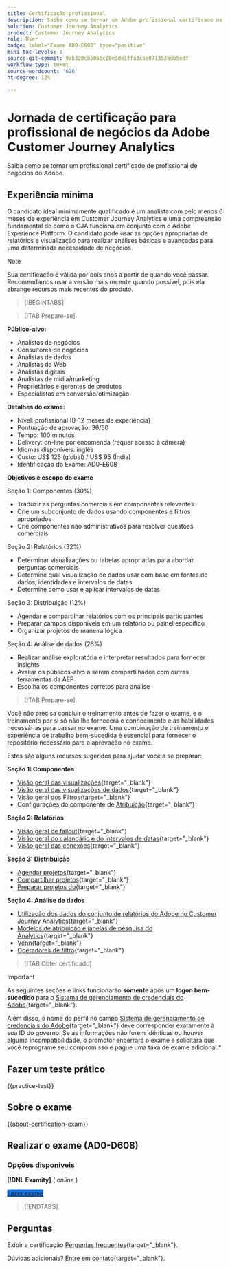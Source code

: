 ```yaml
---
title: Certificação profissional
description: Saiba como se tornar um Adobe profissional certificado no [!DNL Customer Journey Analytics]
solution: Customer Journey Analytics
product: Customer Journey Analytics
role: User
badge: label="Exame AD0-E608" type="positive"
mini-toc-levels: 1
source-git-commit: 9ab320cb5066c20e3de1ffa3cbe071352adb5edf
workflow-type: tm+mt
source-wordcount: '626'
ht-degree: 13%

---
```


# Jornada de certificação para profissional de negócios da Adobe Customer Journey Analytics

Saiba como se tornar um profissional certificado de profissional de negócios do Adobe.

## Experiência mínima

O candidato ideal minimamente qualificado é um analista com pelo menos 6 meses de experiência em Customer Journey Analytics e uma compreensão fundamental de como o CJA funciona em conjunto com o Adobe Experience Platform. O candidato pode usar as opções apropriadas de relatórios e visualização para realizar análises básicas e avançadas para uma determinada necessidade de negócios.

>[!NOTE]
>
>Sua certificação é válida por dois anos a partir de quando você passar. Recomendamos usar a versão mais recente quando possível, pois ela abrange recursos mais recentes do produto.

>[!BEGINTABS]

>[!TAB Prepare-se]

**Público-alvo:**

* Analistas de negócios
* Consultores de negócios
* Analistas de dados
* Analistas da Web
* Analistas digitais
* Analistas de mídia/marketing
* Proprietários e gerentes de produtos
* Especialistas em conversão/otimização

**Detalhes do exame:**

* Nível: profissional (0-12 meses de experiência)
* Pontuação de aprovação: 36/50
* Tempo: 100 minutos
* Delivery: on-line por encomenda (requer acesso à câmera)
* Idiomas disponíveis: inglês
* Custo: US$ 125 (global) / US$ 95 (Índia)
* Identificação do Exame: AD0-E608

**Objetivos e escopo do exame**

Seção 1: Componentes (30%)

* Traduzir as perguntas comerciais em componentes relevantes
* Crie um subconjunto de dados usando componentes e filtros apropriados
* Crie componentes não administrativos para resolver questões comerciais

Seção 2: Relatórios (32%)

* Determinar visualizações ou tabelas apropriadas para abordar perguntas comerciais
* Determine qual visualização de dados usar com base em fontes de dados, identidades e intervalos de datas
* Determine como usar e aplicar intervalos de datas

Seção 3: Distribuição (12%)

* Agendar e compartilhar relatórios com os principais participantes
* Preparar campos disponíveis em um relatório ou painel específico
* Organizar projetos de maneira lógica

Seção 4: Análise de dados (26%)

* Realizar análise exploratória e interpretar resultados para fornecer insights
* Avaliar os públicos-alvo a serem compartilhados com outras ferramentas da AEP
* Escolha os componentes corretos para análise

>[!TAB Prepare-se]

Você não precisa concluir o treinamento antes de fazer o exame, e o treinamento por si só não lhe fornecerá o conhecimento e as habilidades necessárias para passar no exame. Uma combinação de treinamento e experiência de trabalho bem-sucedida é essencial para fornecer o repositório necessário para a aprovação no exame.

Estes são alguns recursos sugeridos para ajudar você a se preparar:

**Seção 1: Componentes**

* [Visão geral das visualizações](https://experienceleague.adobe.com/docs/analytics-platform/using/cja-workspace/visualizations/freeform-analysis-visualizations.html){target="_blank"}
* [Visão geral das visualizações de dados](https://experienceleague.adobe.com/docs/analytics-platform/using/cja-dataviews/data-views.html?lang=pt-BR){target="_blank"}
* [Visão geral dos Filtros](https://experienceleague.adobe.com/docs/analytics-platform/using/cja-components/cja-filters/filters-overview.html?lang=pt-BR){target="_blank"}
* Configurações do componente de [Atribuição](https://experienceleague.adobe.com/docs/analytics-platform/using/cja-dataviews/component-settings/attribution.html){target="_blank"}

**Seção 2: Relatórios**

* [Visão geral de fallout](https://experienceleague.adobe.com/docs/analytics-platform/using/cja-workspace/visualizations/fallout/fallout-flow.html){target="_blank"}
* [Visão geral do calendário e do intervalos de datas](https://experienceleague.adobe.com/docs/analytics-platform/using/cja-components/cja-date-ranges/calendar.html){target="_blank"}
* [Visão geral das conexões](https://experienceleague.adobe.com/docs/analytics-platform/using/cja-connections/overview.html?lang=pt-BR){target="_blank"}

**Seção 3: Distribuição**

* [Agendar projetos](https://experienceleague.adobe.com/docs/analytics-platform/using/cja-workspace/curate-share/t-schedule-report.html?lang=pt-BR){target="_blank"}
* [Compartilhar projetos](https://experienceleague.adobe.com/docs/analytics-platform/using/cja-workspace/curate-share/share-projects.html?lang=pt-BR){target="_blank"}
* [Preparar projetos do](https://experienceleague.adobe.com/docs/analytics-platform/using/cja-workspace/curate-share/curate.html){target="_blank"}

**Seção 4: Análise de dados**

* [Utilização dos dados do conjunto de relatórios do Adobe no Customer Journey Analytics](https://experienceleague.adobe.com/docs/analytics-platform/using/compare-aa-cja/cja-aa-comparison/aa-data-in-cja.html){target="_blank"}
* [Modelos de atribuição e janelas de pesquisa do Analytics](https://experienceleague.adobe.com/docs/analytics/analyze/analysis-workspace/attribution/models.html?lang=en%22%3ehttps://experienceleague.adobe.com/docs/analytics/analyze/analysis-workspace/attribution/models.html){target="_blank"}
* [Venn](https://experienceleague.adobe.com/docs/analytics/analyze/analysis-workspace/visualizations/venn.html?lang=pt-BR){target="_blank"}
* [Operadores de filtro](https://experienceleague.adobe.com/docs/analytics-platform/using/cja-components/cja-filters/operators.html){target="_blank"}

>[!TAB Obter certificado]

>[!IMPORTANT]
>
>As seguintes seções e links funcionarão **somente**  após um **logon bem-sucedido** para o [Sistema de gerenciamento de credenciais do Adobe](https://www.certmetrics.com/adobe){target="_blank"}.
>
>Além disso, o nome do perfil no campo [Sistema de gerenciamento de credenciais do Adobe](https://www.certmetrics.com/adobe){target="_blank"} deve corresponder exatamente à sua ID do governo. Se as informações não forem idênticas ou houver alguma incompatibilidade, o promotor encerrará o exame e solicitará que você reprograme seu compromisso e pague uma taxa de exame adicional.*


## Fazer um teste prático

{{practice-test}}

## Sobre o exame

{{about-certification-exam}}

## Realizar o exame (AD0-D608)

### Opções disponíveis

**[!DNL Examity]** ( *online* )

<a href="https://www.certmetrics.com/adobe/candidate/examity_sso.aspx?eid=AD0-D608" target="_blank" class="spectrum-Button spectrum-Button--fill spectrum-Button--accent spectrum-Button--sizeM is-margin-bottom-big-big at-element-click-tracking" style="background-color:#1473E6">

<span class="spectrum-Button-label has-no-wrap">
   Fazer exame
</span>
</a>

>[!ENDTABS]

## Perguntas

Exibir a certificação [Perguntas frequentes](https://experienceleague.adobe.com/docs/certification/certification/faq.html){target="_blank"}.

Dúvidas adicionais? [Entre em contato](mailto:certif@adobe.com){target="_blank"}.

